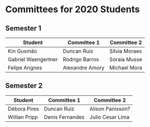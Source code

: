 # Committees for 2020 Students

## Semester 1

| Student | Committee 1 | Committee 2 |
| -------- | ------ | ----- |
| Kin Gusmão | Duncan Ruiz | Sílvia Moraes |
| Gabriel Waengertner | Rodrigo Barros  | Soraia Musse  |
| Felipe Angnes | Alexandre Amory  | Michael Mora |

## Semester 2

| Student | Committee 1 | Committee 2 |
| -------- | ------ | ----- |
| Débora Pires | Duncan Ruiz | Alison Panisson? |
| Willian Pripp | Denis Fernandes  | Julio Cesar Lima  |

